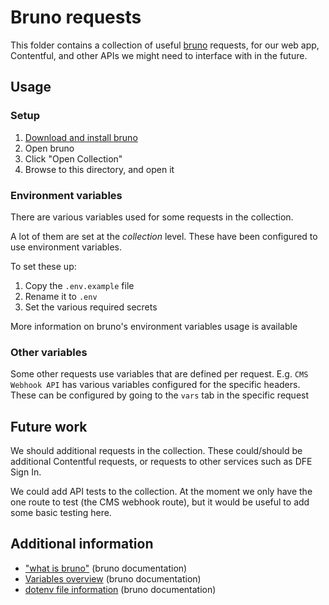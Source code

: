 # Bruno requests

This folder contains a collection of useful [bruno](https://usebruno.com/) requests, for our web app, Contentful, and other APIs we might need to interface with in the future.

## Usage

### Setup 

1. [Download and install bruno](https://www.usebruno.com/downloads)
2. Open bruno
3. Click "Open Collection"
4. Browse to this directory, and open it

### Environment variables

There are various variables used for some requests in the collection.

A lot of them are set at the _collection_ level. These have been configured to use environment variables.

To set these up:

1. Copy the `.env.example` file
2. Rename it to `.env`
3. Set the various required secrets

More information on bruno's environment variables usage is available

### Other variables

Some other requests use variables that are defined per request. E.g. `CMS Webhook API` has various variables configured for the specific headers. These can be configured by going to the `vars` tab in the specific request

## Future work

We should additional requests in the collection. These could/should be additional Contentful requests, or requests to other services such as DFE Sign In.

We could add API tests to the collection. At the moment we only have the one route to test (the CMS webhook route), but it would be useful to add some basic testing here.

## Additional information

- ["what is bruno"](https://docs.usebruno.com/introduction/what-is-bruno) (bruno documentation)
- [Variables overview](https://docs.usebruno.com/get-started/variables/overview) (bruno documentation)
- [dotenv file information](https://docs.usebruno.com/secrets-management/dotenv-file) (bruno documentation)
